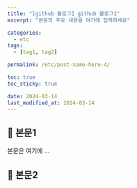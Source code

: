 ```yaml
---
title: "[github 블로그] github 블로그1"
excerpt: "본문의 주요 내용을 여기에 입력하세요"

categories:
  - etc
tags:
  - [tag1, tag2]

permalink: /etc/post-name-here-4/

toc: true
toc_sticky: true

date: 2024-03-14
last_modified_at: 2024-03-14
---
```


## 🦥 본문1

본문은 여기에 ...  

## 🦥 본문2
